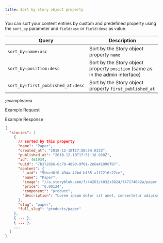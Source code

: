 ```yaml
---
title: Sort by story object property
---
```


You can sort your content entries by custom and predefined property using the `sort_by` parameter and `field:asc` or `field:desc` as value.

| Query | Description |
|---|---|
| `sort_by=name:asc` | Sort by the Story object property `name` |
| `sort_by=position:desc` | Sort by the Story object property `position` (same as in the admin interface) |
| `sort_by=first_published_at:desc` | Sort by the Story object property `first_published_at` |

;examplearea

Example Request

<RequestExample url="https://api.storyblok.com/v2/cdn/stories?sort_by=name:asc&token=ask9soUkv02QqbZgmZdeDAtt"></RequestExample>

Example Response

```json
{  
  "stories": [
    {
      // sorted by this property
      "name": "Paper",
      "created_at": "2018-12-10T17:50:54.023Z",
      "published_at": "2018-12-10T17:51:18.988Z",
      "id": 461934,
      "uuid": "7b372086-0c79-4890-9f01-2e6e41098f87",
      "content": {
        "_uid": "5bbcd6f0-494a-42bd-b135-a1f7216c27ce",
        "name": "Paper",
        "image": "//a.storyblok.com/f/44203/4032x3024/747174042a/paper.jpg",
        "price": "0.00124",
        "component": "product",
        "description": "Lorem ipsum dolor sit amet, consectetur adipiscing elit. In erat mauris, faucibus quis pharetra sit amet, pretium ac libero. Etiam vehicula eleifend bibendum."
      },
      "slug": "paper",
      "full_slug": "products/paper"
    },
    { ... },
    { ... },
    ...
  ]
}
```
